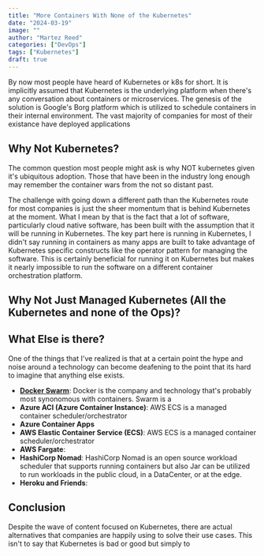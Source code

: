 ```yaml
---
title: "More Containers With None of the Kubernetes"
date: "2024-03-19"
image: ""
author: "Martez Reed"
categories: ["DevOps"]
tags: ["Kubernetes"]
draft: true
---
```

By now most people have heard of Kubernetes or k8s for short. It is implicitly assumed that Kubernetes is the underlying platform when there's any conversation about containers or microservices.
The genesis of the solution is Google's Borg platform which is utilized to schedule containers in their internal environment. The vast majority of companies for most of their existance have deployed applications

## Why Not Kubernetes?
The common question most people might ask is why NOT kubernetes given it's ubiquitous adoption. Those that have been in the industry long enough may remember the container wars from the not so distant past. 

The challenge with going down a different path than the Kubernetes route for most companies is just the sheer momentum that is behind Kubernetes at the moment. What I mean by that is the fact that a lot of software, particularly cloud native software, has been built with the assumption that it will be running in Kubernetes. The key part here is running in Kubernetes, I didn't say running in containers as many apps are built to take advantage of Kubernetes specific constructs like the operator pattern for managing the software. This is certainly beneficial for running it on Kubernetes but makes it nearly impossible to run the software on a different container orchestration platform.

## Why Not Just Managed Kubernetes (All the Kubernetes and none of the Ops)?


## What Else is there?
One of the things that I've realized is that at a certain point the hype and noise around a technology can become deafening to the point that its hard to imagine that anything else exists.

* [**Docker Swarm**](https://docs.docker.com/engine/swarm/): Docker is the company and technology that's probably most synonomous with containers. Swarm is a 
* **Azure ACI (Azure Container Instance)**: AWS ECS is a managed container scheduler/orchestrator
* **Azure Container Apps**
* **AWS Elastic Container Service (ECS)**: AWS ECS is a managed container scheduler/orchestrator
* **AWS Fargate**:
* **HashiCorp Nomad**: HashiCorp Nomad is an open source workload scheduler that supports running containers but also Jar can be utilized to run workloads in the public cloud, in a DataCenter, or at the edge.
* **Heroku and Friends**:


## Conclusion
Despite the wave of content focused on Kubernetes, there are actual alternatives that companies are happily using to solve their use cases. This isn't to say that Kubernetes is bad or good but simply to 
